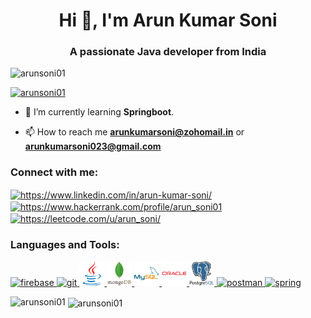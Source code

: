 <h1 align="center">Hi 👋, I'm Arun Kumar Soni</h1>
<h3 align="center">A passionate Java developer from India</h3>

<p align="left"> <img src="https://komarev.com/ghpvc/?username=arunsoni01&label=Profile%20views&color=0e75b6&style=flat" alt="arunsoni01" /> </p>

<p align="left"> <a href="https://github.com/ryo-ma/github-profile-trophy"><img src="https://github-profile-trophy.vercel.app/?username=arunsoni01" alt="arunsoni01" /></a> </p>

- 🌱 I’m currently learning **Springboot**.

- 📫 How to reach me **arunkumarsoni@zohomail.in** or **arunkumarsoni023@gmail.com**

<h3 align="left">Connect with me:</h3>
<p align="left">
<a href="https://linkedin.com/in/arun-kumar-soni/" target="blank"><img align="center" src="https://raw.githubusercontent.com/rahuldkjain/github-profile-readme-generator/master/src/images/icons/Social/linked-in-alt.svg" alt="https://www.linkedin.com/in/arun-kumar-soni/" height="30" width="40" /></a>
<a href="https://www.hackerrank.com/arun_soni01" target="blank"><img align="center" src="https://raw.githubusercontent.com/rahuldkjain/github-profile-readme-generator/master/src/images/icons/Social/hackerrank.svg" alt="https://www.hackerrank.com/profile/arun_soni01" height="30" width="40" /></a>
<a href="https://www.leetcode.com/arun_soni/" target="blank"><img align="center" src="https://raw.githubusercontent.com/rahuldkjain/github-profile-readme-generator/master/src/images/icons/Social/leet-code.svg" alt="https://leetcode.com/u/arun_soni/" height="30" width="40" /></a>
</p>

<h3 align="left">Languages and Tools:</h3>
<p align="left"> <a href="https://firebase.google.com/" target="_blank" rel="noreferrer"> <img src="https://www.vectorlogo.zone/logos/firebase/firebase-icon.svg" alt="firebase" width="40" height="40"/> </a> <a href="https://git-scm.com/" target="_blank" rel="noreferrer"> <img src="https://www.vectorlogo.zone/logos/git-scm/git-scm-icon.svg" alt="git" width="40" height="40"/> </a> <a href="https://www.java.com" target="_blank" rel="noreferrer"> <img src="https://raw.githubusercontent.com/devicons/devicon/master/icons/java/java-original.svg" alt="java" width="40" height="40"/> </a> <a href="https://www.mongodb.com/" target="_blank" rel="noreferrer"> <img src="https://raw.githubusercontent.com/devicons/devicon/master/icons/mongodb/mongodb-original-wordmark.svg" alt="mongodb" width="40" height="40"/> </a> <a href="https://www.mysql.com/" target="_blank" rel="noreferrer"> <img src="https://raw.githubusercontent.com/devicons/devicon/master/icons/mysql/mysql-original-wordmark.svg" alt="mysql" width="40" height="40"/> </a> <a href="https://www.oracle.com/" target="_blank" rel="noreferrer"> <img src="https://raw.githubusercontent.com/devicons/devicon/master/icons/oracle/oracle-original.svg" alt="oracle" width="40" height="40"/> </a> <a href="https://www.postgresql.org" target="_blank" rel="noreferrer"> <img src="https://raw.githubusercontent.com/devicons/devicon/master/icons/postgresql/postgresql-original-wordmark.svg" alt="postgresql" width="40" height="40"/> </a> <a href="https://postman.com" target="_blank" rel="noreferrer"> <img src="https://www.vectorlogo.zone/logos/getpostman/getpostman-icon.svg" alt="postman" width="40" height="40"/> </a> <a href="https://spring.io/" target="_blank" rel="noreferrer"> <img src="https://www.vectorlogo.zone/logos/springio/springio-icon.svg" alt="spring" width="40" height="40"/> </a> </p>

<p><img align="left" src="https://github-readme-stats.vercel.app/api/top-langs?username=arunsoni01&show_icons=true&locale=en&layout=compact" alt="arunsoni01" /></p>

<p>&nbsp;<img align="center" src="https://github-readme-stats.vercel.app/api?username=arunsoni01&show_icons=true&locale=en" alt="arunsoni01" /></p>

<p><img align="center" src="https://github-readme-streak-stats.herokuapp.com/?user=arunsoni01" alt="" /></p>
